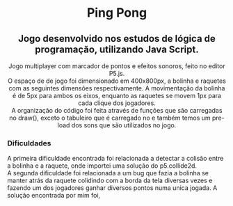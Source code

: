 <h1 align="center">Ping Pong</h1>

<h2 align="center">Jogo desenvolvido nos estudos de lógica de programação, utilizando Java Script.</h2> 
<p align="center">    
    Jogo multiplayer com marcador de pontos e efeitos sonoros, feito no editor P5.js.<br>
    O espaço de de jogo foi dimensionado em 400x800px, a bolinha e raquetes com as seguintes dimensões respectivamente. A movimentação da bolinha é de 5px para ambos os eixos, enquanto as raquetes se movem 1px para cada clique dos jogadores.<br>
    A organização do código foi feita através de funções que são carregadas no draw(), exceto o tabuleiro que é carregado no e também temos um pre-load dos sons que são utilizados no jogo.<br> 
</p>

<h3> Dificuldades </h3>
<p>
    A primeira dificuldade encontrada foi relacionada a detectar a colisão entre a bolinha e a raquete, onde importei uma solução do p5.collide2d.<br>
    A segunda dificuldade foi relacionada a um bug que fazia a bolinha se manter atrás da raquete colidindo com a borda da tela diversas vezes e fazendo um dos jogadores ganhar diversos pontos numa unica jogada. A solução encontrada por mim foi, 
